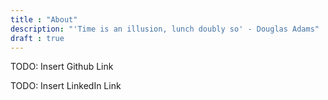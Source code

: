 ```yaml
---
title : "About"
description: "'Time is an illusion, lunch doubly so' - Douglas Adams"
draft : true
---
```



TODO: Insert Github Link

TODO: Insert LinkedIn Link